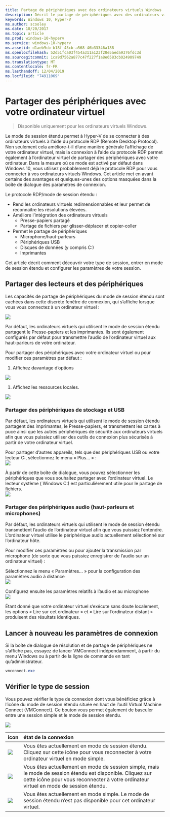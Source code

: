 ```yaml
---
title: Partage de périphériques avec des ordinateurs virtuels Windows
description: Décrit le partage de périphériques avec des ordinateurs virtuels Hyper-V (USB, audio, microphone et lecteurs montés)
keywords: Windows 10, Hyper-V
ms.author: scooley
ms.date: 10/20/2017
ms.topic: article
ms.prod: windows-10-hyperv
ms.service: windows-10-hyperv
ms.assetid: d1aeb9cb-b18f-43cb-a568-46b33346a188
ms.openlocfilehash: 52d51fca03f454a311a123f20e5aeda9376fdc3d
ms.sourcegitcommit: 1ca9d7562a877c47f227f1a8e6583cb024909749
ms.translationtype: MT
ms.contentlocale: fr-FR
ms.lasthandoff: 12/04/2019
ms.locfileid: "74911069"
---
```

# <a name="share-devices-with-your-virtual-machine"></a>Partager des périphériques avec votre ordinateur virtuel

> Disponible uniquement pour les ordinateurs virtuels Windows.

Le mode de session étendu permet à Hyper-V de se connecter à des ordinateurs virtuels à l’aide du protocole RDP (Remote Desktop Protocol).  Non seulement cela améliore-t-il d’une manière générale l’affichage de votre ordinateur virtuel, mais la connexion à l’aide du protocole RDP permet également à l’ordinateur virtuel de partager des périphériques avec votre ordinateur.  Dans la mesure où ce mode est activé par défaut dans Windows 10, vous utilisez probablement déjà le protocole RDP pour vous connecter à vos ordinateurs virtuels Windows.  Cet article met en avant certains des avantages et quelques-unes des options masquées dans la boîte de dialogue des paramètres de connexion.

Le protocole RDP/mode de session étendu :

* Rend les ordinateurs virtuels redimensionnables et leur permet de reconnaître les résolutions élevées.
* Améliore l’intégration des ordinateurs virtuels
  * Presse-papiers partagé
  * Partage de fichiers par glisser-déplacer et copier-coller
* Permet le partage de périphériques
  * Microphone/haut-parleurs
  * Périphériques USB
  * Disques de données (y compris C:)
  * Imprimantes

Cet article décrit comment découvrir votre type de session, entrer en mode de session étendu et configurer les paramètres de votre session.

## <a name="share-drives-and-devices"></a>Partager des lecteurs et des périphériques

Les capacités de partage de périphériques du mode de session étendu sont cachées dans cette discrète fenêtre de connexion, qui s’affiche lorsque vous vous connectez à un ordinateur virtuel :

![](media/esm-default-view.png)

Par défaut, les ordinateurs virtuels qui utilisent le mode de session étendu partagent le Presse-papiers et les imprimantes.  Ils sont également configurés par défaut pour transmettre l’audio de l’ordinateur virtuel aux haut-parleurs de votre ordinateur.

Pour partager des périphériques avec votre ordinateur virtuel ou pour modifier ces paramètres par défaut :

1. Affichez davantage d’options

  ![](media/esm-show-options.png)

1. Affichez les ressources locales.

  ![](media/esm-local-resources.png)

### <a name="share-storage-and-usb-devices"></a>Partager des périphériques de stockage et USB

Par défaut, les ordinateurs virtuels qui utilisent le mode de session étendu partagent des imprimantes, le Presse-papiers, et transmettent les cartes à puce ainsi que les autres périphériques de sécurité aux ordinateurs virtuels afin que vous puissiez utiliser des outils de connexion plus sécurisés à partir de votre ordinateur virtuel.

Pour partager d’autres appareils, tels que des périphériques USB ou votre lecteur C:, sélectionnez le menu « Plus... » :  
![](media/esm-more-devices.png)

À partir de cette boîte de dialogue, vous pouvez sélectionner les périphériques que vous souhaitez partager avec l’ordinateur virtuel.  Le lecteur système ( Windows C:) est particulièrement utile pour le partage de fichiers.  
![](media/esm-drives-usb.png)

### <a name="share-audio-devices-speakers-and-microphones"></a>Partager des périphériques audio (haut-parleurs et microphones)

Par défaut, les ordinateurs virtuels qui utilisent le mode de session étendu transmettent l’audio de l’ordinateur virtuel afin que vous puissiez l’entendre.  L’ordinateur virtuel utilise le périphérique audio actuellement sélectionné sur l’ordinateur hôte.

Pour modifier ces paramètres ou pour ajouter la transmission par microphone (de sorte que vous puissiez enregistrer de l’audio sur un ordinateur virtuel) :

Sélectionnez le menu « Paramètres... » pour la configuration des paramètres audio à distance  
![](media/esm-audio.png)

Configurez ensuite les paramètres relatifs à l’audio et au microphone  
![](media/esm-audio-settings.png)

Étant donné que votre ordinateur virtuel s’exécute sans doute localement, les options « Lire sur cet ordinateur » et « Lire sur l’ordinateur distant » produisent des résultats identiques.

## <a name="re-launching-the-connection-settings"></a>Lancer à nouveau les paramètres de connexion

Si la boîte de dialogue de résolution et de partage de périphériques ne s’affiche pas, essayez de lancer VMConnect indépendamment, à partir du menu Windows ou à partir de la ligne de commande en tant qu’administrateur.  

``` Powershell
vmconnect.exe
```

## <a name="check-session-type"></a>Vérifier le type de session

Vous pouvez vérifier le type de connexion dont vous bénéficiez grâce à l’icône du mode de session étendu située en haut de l’outil Virtual Machine Connect (VMConnect).  Ce bouton vous permet également de basculer entre une session simple et le mode de session étendu.

![](media/esm-button-location.png)

| icon | état de la connexion |
|:-----|:---------|
|![](media/esm-basic.png)| Vous êtes actuellement en mode de session étendu.  Cliquez sur cette icône pour vous reconnecter à votre ordinateur virtuel en mode simple. |
|![](media/esm-connect.png)| Vous êtes actuellement en mode de session simple, mais le mode de session étendu est disponible.  Cliquez sur cette icône pour vous reconnecter à votre ordinateur virtuel en mode de session étendu.  |
|![](media/esm-stop.png)| Vous êtes actuellement en mode simple.  Le mode de session étendu n’est pas disponible pour cet ordinateur virtuel. |